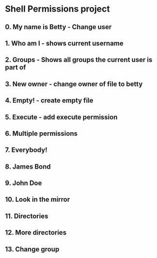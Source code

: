 # Shell Permissions project 
## 0. My name is Betty - Change user
## 1. Who am I - shows current username
## 2. Groups - Shows all groups the current user is part of
## 3. New owner - change owner of file to betty
## 4. Empty! - create empty file
## 5. Execute - add execute permission
## 6. Multiple permissions
## 7. Everybody!
## 8. James Bond
## 9. John Doe
## 10. Look in the mirror
## 11. Directories
## 12. More directories
## 13. Change group

